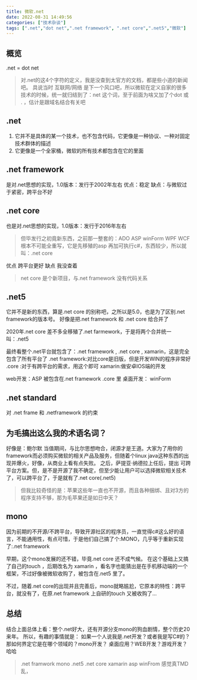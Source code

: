 ```yaml
---
title: 微软.net
date: 2022-08-31 14:49:56
categories: ["技术杂谈"]
tags: [".net","dot net",".net framework", ".net core",".net5","微软"]
---
```

概览
---
.net = dot net
>对.net的这4个字符的定义，我是没查到太官方的文档，都是些小道的新闻吧。
>具说当时 互联网/网络 是下一个风口吧，所以微软在定义自家的很多技术的时候，统一就归结到了：net 这个词，至于前面为啥又加了个dot 或 . ，估计是跟域名结合有关吧

.net
-----
1. 它并不是具体的某一个技术，也不包含代码，它更像是一种协议、一种对固定技术群体的描述
2. 它更像是一个全家桶，微软的所有技术都包含在它的里面

.net framework
------
是对.net思想的实现，1.0版本：发行于2002年左右
优点：稳定
缺点：与微软过于紧密，跨平台不好

.net core
------
也是对.net思想的实现，1.0版本：发行于2016年左右
>但毕发行之初竟新东西，之前那一整套的：ADO ASP winForm WPF WCF 根本不可能全重写，它是先移殖的asp 再加可执行c#，东西较少，所以就叫：.net core

优点 跨平台更好
缺点 我没查着
>net core 是个新项目，与.net framework 没有代码关系


.net5
-----
它并不是新的东西，算是.net core 的别称吧，之所以是5.0，也是为了区别.net framework的版本号。
好像是把.net framework 和 .net core 给合并了

2020年.net core 差不多全移殖了.net farmework，于是将两个合并统一叫：.net5

最终看整个.net平台就包含了：.net framework , .net core , xamarin，这是完全包含了所有平台了
.net framework:对比core是旧版，但是开发WIN的程序非常好
.core :对于有跨平台的需求，用这个即可
xamarin:做安卓IOS端的开发

web开发：ASP 被包含在.net framework .core 里
桌面开发： winForm


.net standard
-----
对 .net frame 和 .netframework 的约束

为毛搞出这么我的术语名词？
----------
好像是：鲍尔默 当值期间，与比尔思想吻合，闭源才是王道。大家为了用你的framework而必须购买微软的相关产品及服务，但随着个linux java这种东西的出现并爆火，好像，从商业上看有点失败。 之后，萨提亚·纳德拉上任后，提出 可跨平台方案。但，是不是开源了我不确定，但至少能让用户可以选择微软相关技术了，可以跨平台了，于是就有了.net core(.net5)

>但我比较奇怪的是：苹果这些年一直也不开源，而且各种捆绑、且对3方的程序支持不够，那为毛苹果还是如日中天？

mono
----
因为前期的不开源/不跨平台，导致开源社区的程序员，一直觉得c#这么好的语言，不能通用性，有点可惜，于是他们自己搞了个:MONO，几乎等于重新实现了:.net framework

早期，这个mono发展的还不错，毕竟.net core 还不成气候。
在这个基础上又搞了自己的touch ，后期改名为 xamarin ，看名字也能猜出是在手机移动端的一个框架，不过好像被微软收购了，被包含在.net5 里了。

不过，随着.net core的出现并且完善后，mono就略尴尬，它原本的特性：跨平台，就没有了，在原.net framework 上自研的touch 又被收购了...


总结
----

结合上面总体上看：整个.net好大，还有开源分支mono的狗血剧情，整个历史20来年。
所以，有趣的事情就是：
如果一个人说我是.net开发？或者我是写C#的？那如何界定它是在哪个领域的？mono开发？
桌面应用？WEB开发？游戏开发？  哈哈

>.net framwork mono .net5 .net core xamarin asp winFrom  感觉真TMD乱，
